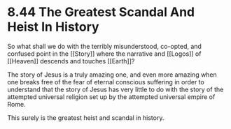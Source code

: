 # 8.44 The Greatest Scandal And Heist In History

So what shall we do with the terribly misunderstood, co-opted, and confused point in the [[Story]] where the narrative and [[Logos]] of [[Heaven]] descends and touches [[Earth]]?

The story of Jesus is a truly amazing one, and even more amazing when one breaks free of the fear of eternal conscious suffering in order to understand that the story of Jesus has very little to do with the story of the attempted universal religion set up by the attempted universal empire of Rome.

This surely is the greatest heist and scandal in history.

